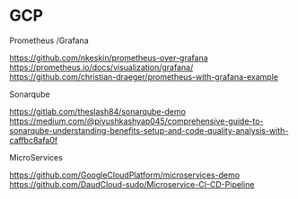 # GCP

Prometheus /Grafana

https://github.com/nkeskin/prometheus-over-grafana
https://prometheus.io/docs/visualization/grafana/
https://github.com/christian-draeger/prometheus-with-grafana-example

Sonarqube

https://gitlab.com/theslash84/sonarqube-demo
https://medium.com/@piyushkashyap045/comprehensive-guide-to-sonarqube-understanding-benefits-setup-and-code-quality-analysis-with-caffbc8afa0f

MicroServices

https://github.com/GoogleCloudPlatform/microservices-demo
https://github.com/DaudCloud-sudo/Microservice-CI-CD-Pipeline